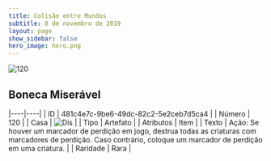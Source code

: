 ```yaml
---
title: Colisão entre Mundos
subtitle: 8 de novembro de 2019
layout: page
show_sidebar: false
hero_image: hero.png
---
```


![120](https://cdn.keyforgegame.com/media/card_front/pt/452_120_JFPVJ8W9JQ9H_pt.png)

## Boneca Miserável

|----|----|
| ID | 481c4e7c-9be6-49dc-82c2-5e2ceb7d5ca4 |
| Número | 120 |
| Casa | ![Dis](https://archonarcana.com/images/thumb/e/e8/Dis.png/22px-Dis.png "Dis") |
| Tipo | Artefato |
| Atributos | Item |
| Texto | Ação: Se houver um marcador de perdição em jogo, destrua todas as criaturas com marcadores de perdição. Caso contrário, coloque um marcador de perdição em uma criatura. |
| Raridade | Rara |
